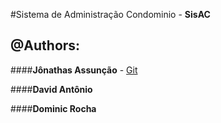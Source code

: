 #Sistema de Administração Condominio - **SisAC**    
## @Authors:
    
####**Jônathas Assunção** - [Git](https://jonassuncao.github.io/)  

####**David Antônio**  

####**Dominic Rocha**  


